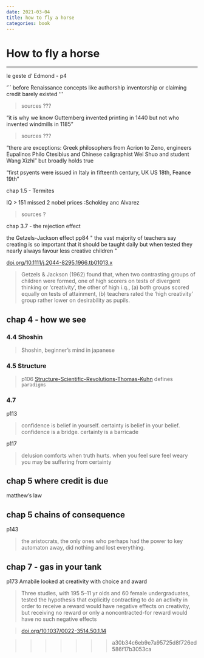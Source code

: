 ```yaml
--- 
date: 2021-03-04
title: how to fly a horse
categories: book
---
```


# How to fly a horse


- - - -

le geste d’ Edmond - p4

‘´´
before Renaissance concepts like authorship inventorship or claiming credit barely existed
‘’’
> sources ???

“it is why we know Guttemberg invented printing in 1440 but not who invented windmills in 1185”
> sources ???

“there are exceptions: Greek philosophers from Acrion to Zeno, engineers Eupalinos Philo Ctesibius and Chinese caligraphist Wei Shuo and student Wang Xizhi” but broadly holds true

“first psyents were issued in Italy in fifteenth century, UK US 18th, Feance 19th”

chap 1.5 - Termites

IQ > 151
missed 2 nobel prices :Schokley anc Alvarez
> sources ?


chap 3.7 - the rejection effect

the Getzels-Jackson effect pp84
" the vast majority of teachers say creating is so important that it should be taught daily but when tested they nearly always favour less creative children "

[doi.org/10.1111/j.2044-8295.1966.tb01013.x](http://sci-hub.ee/10.1111/j.2044-8295.1966.tb01013.x)

>Getzels & Jackson (1962) found that, when two contrasting groups of children were formed, one of high scorers on tests of divergent thinking or ‘creativity’, the other of high i.q., (a) both groups scored equally on tests of attainment, (b) teachers rated the ‘high creativity’ group rather lower on desirability as pupils. 

## chap 4 - how we see

### 4.4 Shoshin

> Shoshin, beginner’s mind in japanese

### 4.5 Structure

> p106 [Structure-Scientific-Revolutions-Thomas-Kuhn](https://www.amazon.de/Structure-Scientific-Revolutions-Thomas-Kuhn/dp/0226458083) defines `paradigms`

### 4.7

p113
> confidence is belief in yourself. certainty is belief in your belief. confidence is a bridge. certainty is a barricade

p117
> delusion comforts when truth hurts. when you feel sure feel weary you may be suffering from certainty

## chap 5 where credit is due

matthew’s law

## chap 5 chains of consequence

p143
> the aristocrats, the only ones who perhaps had the power to key automaton away, did nothing and lost everything.

## chap 7 - gas in your tank

p173
Amabile looked at creativity with choice and award

>Three studies, with 195 5–11 yr olds and 60 female undergraduates, tested the hypothesis that explicitly contracting to do an activity in order to receive a reward would have negative effects on creativity, but receiving no reward or only a noncontracted-for reward would have no such negative effects

>[doi.org/10.1037/0022-3514.50.1.14](https://doi.org/10.1037/0022-3514.50.1.14)




>>>>>>> a30b34c6eb9e7a95725d8f726ed586f17b3053ca
